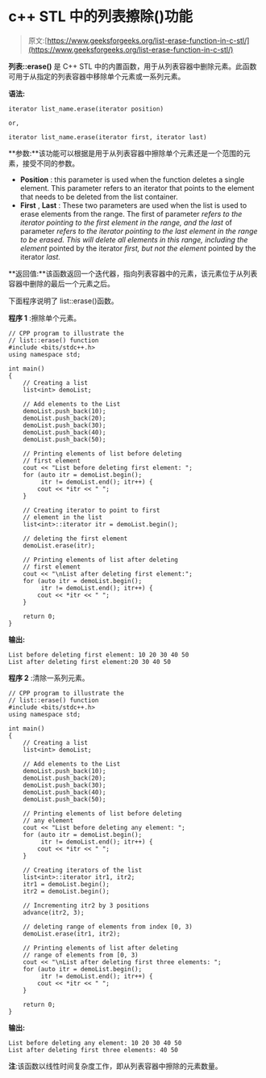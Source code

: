 # c++ STL 中的列表擦除()功能

> 原文:[https://www.geeksforgeeks.org/list-erase-function-in-c-stl/](https://www.geeksforgeeks.org/list-erase-function-in-c-stl/)

**列表::erase()** 是 C++ STL 中的内置函数，用于从列表容器中删除元素。此函数可用于从指定的列表容器中移除单个元素或一系列元素。

**语法:**

```
iterator list_name.erase(iterator position)

or,

iterator list_name.erase(iterator first, iterator last)

```

**参数:**该功能可以根据是用于从列表容器中擦除单个元素还是一个范围的元素，接受不同的参数。

*   **Position** : this parameter is used when the function deletes a single element. This parameter refers to an iterator that points to the element that needs to be deleted from the list container.
*   **First** , **Last** : These two parameters are used when the list is used to erase elements from the range. The first of parameter *refers to the iterator pointing to the first element in the range, and the last* of parameter *refers to the iterator pointing to the last element in the range to be erased. This will delete all elements in this range, including the element* pointed by the iterator *first, but not the element* pointed by the iterator *last.*

**返回值:**该函数返回一个迭代器，指向列表容器中的元素，该元素位于从列表容器中删除的最后一个元素之后。

下面程序说明了 list::erase()函数。

**程序 1** :擦除单个元素。

```
// CPP program to illustrate the
// list::erase() function
#include <bits/stdc++.h>
using namespace std;

int main()
{
    // Creating a list
    list<int> demoList;

    // Add elements to the List
    demoList.push_back(10);
    demoList.push_back(20);
    demoList.push_back(30);
    demoList.push_back(40);
    demoList.push_back(50);

    // Printing elements of list before deleting
    // first element
    cout << "List before deleting first element: ";
    for (auto itr = demoList.begin();
         itr != demoList.end(); itr++) {
        cout << *itr << " ";
    }

    // Creating iterator to point to first
    // element in the list
    list<int>::iterator itr = demoList.begin();

    // deleting the first element
    demoList.erase(itr);

    // Printing elements of list after deleting
    // first element
    cout << "\nList after deleting first element:";
    for (auto itr = demoList.begin();
         itr != demoList.end(); itr++) {
        cout << *itr << " ";
    }

    return 0;
}
```

**输出:**

```
List before deleting first element: 10 20 30 40 50 
List after deleting first element:20 30 40 50

```

**程序 2** :清除一系列元素。

```
// CPP program to illustrate the
// list::erase() function
#include <bits/stdc++.h>
using namespace std;

int main()
{
    // Creating a list
    list<int> demoList;

    // Add elements to the List
    demoList.push_back(10);
    demoList.push_back(20);
    demoList.push_back(30);
    demoList.push_back(40);
    demoList.push_back(50);

    // Printing elements of list before deleting
    // any element
    cout << "List before deleting any element: ";
    for (auto itr = demoList.begin();
         itr != demoList.end(); itr++) {
        cout << *itr << " ";
    }

    // Creating iterators of the list
    list<int>::iterator itr1, itr2;
    itr1 = demoList.begin();
    itr2 = demoList.begin();

    // Incrementing itr2 by 3 positions
    advance(itr2, 3);

    // deleting range of elements from index [0, 3)
    demoList.erase(itr1, itr2);

    // Printing elements of list after deleting
    // range of elements from [0, 3)
    cout << "\nList after deleting first three elements: ";
    for (auto itr = demoList.begin();
         itr != demoList.end(); itr++) {
        cout << *itr << " ";
    }

    return 0;
}
```

**输出:**

```
List before deleting any element: 10 20 30 40 50 
List after deleting first three elements: 40 50

```

**注**:该函数以线性时间复杂度工作，即从列表容器中擦除的元素数量。
